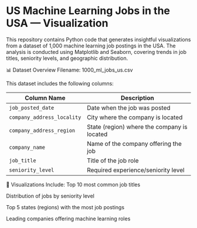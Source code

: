 # US Machine Learning Jobs in the USA — Visualization
This repository contains Python code that generates insightful visualizations from a dataset of 1,000 machine learning job postings in the USA. The analysis is conducted using Matplotlib and Seaborn, covering trends in job titles, seniority levels, and geographic distribution.

📊 Dataset Overview
Filename: 1000_ml_jobs_us.csv

This dataset includes the following columns:

| Column Name                | Description                                 |
| -------------------------- | ------------------------------------------- |
| `job_posted_date`          | Date when the job was posted                |
| `company_address_locality` | City where the company is located           |
| `company_address_region`   | State (region) where the company is located |
| `company_name`             | Name of the company offering the job        |
| `job_title`                | Title of the job role                       |
| `seniority_level`          | Required experience/seniority level         |


📌 Visualizations Include:
Top 10 most common job titles

Distribution of jobs by seniority level

Top 5 states (regions) with the most job postings

Leading companies offering machine learning roles
